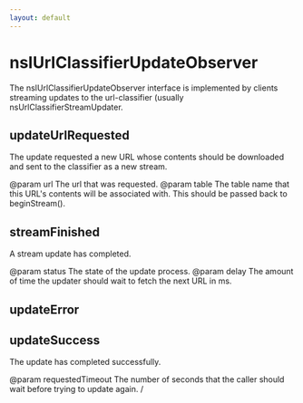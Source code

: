 ```yaml
---
layout: default
---
```


# nsIUrlClassifierUpdateObserver #

The nsIUrlClassifierUpdateObserver interface is implemented by
clients streaming updates to the url-classifier (usually
nsUrlClassifierStreamUpdater.


## updateUrlRequested ##

The update requested a new URL whose contents should be downloaded
and sent to the classifier as a new stream.

@param url The url that was requested.
@param table The table name that this URL's contents will be associated
             with.  This should be passed back to beginStream().


## streamFinished ##

A stream update has completed.

@param status The state of the update process.
@param delay The amount of time the updater should wait to fetch the
             next URL in ms.


## updateError ##

## updateSuccess ##

The update has completed successfully.

@param requestedTimeout The number of seconds that the caller should
                        wait before trying to update again.
/

